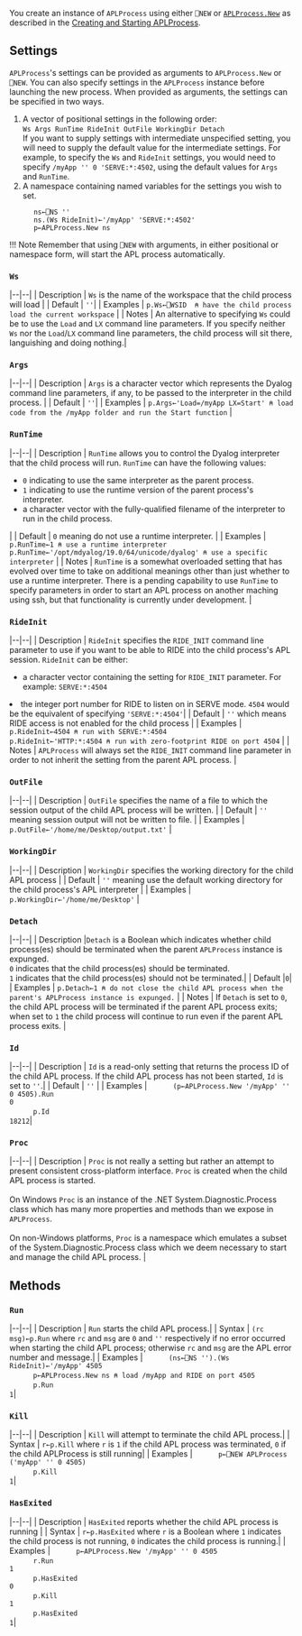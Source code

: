 You create an instance of `APLProcess` using either `⎕NEW` or [`APLProcess.New`](shared-methods.md#new) as described in the [Creating and Starting APLProcess](./userguide.md#creating-and-starting-aplprocess). 

## Settings
`APLProcess`'s settings can be provided as arguments to  `APLProcess.New` or `⎕NEW`. You can also specify settings in the `APLProcess` instance before launching the new process. When provided as arguments, the settings can be specified in two ways.

1. A vector of positional settings in the following order:<br>`Ws Args RunTime RideInit OutFile WorkingDir Detach`<br>If you want to supply settings with intermediate unspecified setting, you will need to supply the default value for the intermediate settings. For example, to specify the `Ws` and `RideInit` settings, you would need to specify `/myApp '' 0 'SERVE:*:4502`, using the default values for `Args` and `RunTime`.  
1. A namespace containing named variables for the settings you wish to set. 
```
      ns←⎕NS ''
      ns.(Ws RideInit)←'/myApp' 'SERVE:*:4502'
      p←APLProcess.New ns
```
!!! Note
    Remember that using `⎕NEW` with arguments, in either positional or namespace form, will start the APL process automatically. 

### `Ws`
|--|--|
| Description | `Ws` is the name of the workspace that the child process will load  |
| Default | `''`|
| Examples | `p.Ws←⎕WSID  ⍝ have the child process load the current workspace` |
| Notes | An alternative to specifying `Ws` could be to use the `Load` and `LX` command line parameters. If you specify neither `Ws` nor the `Load`/`LX` command line parameters, the child process will sit there, languishing and doing nothing.|

### `Args`
|--|--|
| Description | `Args` is a character vector which represents the Dyalog command line parameters, if any, to be passed to the interpreter in the child process. |
| Default | `''`|
| Examples | `p.Args←'Load=/myApp LX=Start' ⍝ load code from the /myApp folder and run the Start function` |

### `RunTime`
|--|--|
| Description | `RunTime` allows you to control the Dyalog interpreter that the child process will run. `RunTime` can have the following values:<br><ul><li>`0` indicating to use the same interpreter as the parent process.</li><li>`1` indicating to use the runtime version of the parent process's interpreter.</li><li>a character vector with the fully-qualified filename of the interpreter to run in the child process.</li></ul>|
| Default | `0` meaning do not use a runtime interpreter. |
| Examples | `p.RunTime←1 ⍝ use a runtime interpreter`<br>`p.RunTime←'/opt/mdyalog/19.0/64/unicode/dyalog' ⍝ use a specific interpreter` |
| Notes | `RunTime` is a somewhat overloaded setting that has evolved over time to take on additional meanings other than just whether to use a runtime interpreter. There is a pending capability to use `RunTime` to specify parameters in order to start an APL process on another maching using ssh, but that functionality is currently under development. |

### `RideInit`
|--|--|
| Description | `RideInit` specifies the `RIDE_INIT` command line parameter to use if you want to be able to RIDE into the child process's APL session. `RideInit` can be either:<ul><li>a character vector containing the setting for `RIDE_INIT` parameter.  For example: `SERVE:*:4504`</ul><li>the integer port number for RIDE to listen on in SERVE mode. `4504` would be the equivalent of specifying `'SERVE:*:4504'`|
| Default | `''` which means RIDE access is not enabled for the child process |
| Examples | `p.RideInit←4504 ⍝ run with SERVE:*:4504`<br>`p.RideInit←'HTTP:*:4504 ⍝ run with zero-footprint RIDE on port 4504` |
| Notes | `APLProcess` will always set the `RIDE_INIT` command line parameter in order to not inherit the setting from the parent APL process. |

### `OutFile`
|--|--|
| Description | `OutFile` specifies the name of a file to which the session output of the child APL process will be written. |
| Default | `''` meaning session output will not be written to file. |
| Examples | `p.OutFile←'/home/me/Desktop/output.txt'` |

### `WorkingDir`
|--|--|
| Description | `WorkingDir` specifies the working directory for the child APL process  |
| Default | `''` meaning use the default working directory for the child process's APL interpreter |
| Examples | `p.WorkingDir←'/home/me/Desktop'` |

### `Detach`
|--|--|
| Description |`Detach` is a Boolean which indicates whether child process(es) should be terminated when the parent `APLProcess` instance is expunged.<br>`0` indicates that the child process(es) should be terminated.<br>`1` indicates that the child process(es) should not be terminated.|
| Default |`0`|
| Examples | `p.Detach←1 ⍝ do not close the child APL process when the parent's APLProcess instance is expunged.` |
| Notes | If `Detach` is set to `0`, the child APL process will be terminated if the parent APL process exits; when set to `1` the child process will continue to run even if the parent APL process exits. | 

### `Id`
|--|--|
| Description | `Id` is a read-only setting that returns the process ID of the child APL process. If the child APL process has not been started, `Id` is set to `''`.|
| Default | `''` |
| Examples | &ensp;&ensp;&ensp;&ensp;&ensp;&ensp;`(p←APLProcess.New '/myApp' '' 0 4505).Run`<br>`0`<br>&ensp;&ensp;&ensp;&ensp;&ensp;&ensp;`p.Id`<br>`18212`|

### `Proc`
|--|--|
| Description | `Proc` is not really a setting but rather an attempt to present consistent cross-platform interface. `Proc` is created when the child APL process is started.<br><br>On Windows `Proc` is an instance of the .NET System.Diagnostic.Process class which has many more properties and methods than we expose in `APLProcess`.<br><br>On non-Windows platforms, `Proc` is a namespace which emulates a subset of the System.Diagnostic.Process class which we deem necessary to start and manage the child APL process. |

## Methods
### `Run`
|--|--|
| Description | `Run` starts the child APL process.|
| Syntax | `(rc msg)←p.Run` where `rc` and `msg` are `0` and `''` respectively if no error occurred when starting the child APL process; otherwise `rc` and `msg` are the APL error number and message.|
| Examples | &ensp;&ensp;&ensp;&ensp;&ensp;&ensp;`(ns←⎕NS '').(Ws RideInit)←'/myApp' 4505`<br>&ensp;&ensp;&ensp;&ensp;&ensp;&ensp;`p←APLProcess.New ns ⍝ load /myApp and RIDE on port 4505`<br>&ensp;&ensp;&ensp;&ensp;&ensp;&ensp;`p.Run`<br>`1`|

### `Kill`
|--|--|
| Description | `Kill` will attempt to terminate the child APL process.|
| Syntax | `r←p.Kill` where `r` is `1` if the child APL process was terminated, `0` if the child APLProcess is still running|
| Examples | &ensp;&ensp;&ensp;&ensp;&ensp;&ensp;`p←⎕NEW APLProcess ('myApp' '' 0 4505)`<br> &ensp;&ensp;&ensp;&ensp;&ensp;&ensp;`p.Kill`<br>`1`|

### `HasExited`
|--|--|
| Description | `HasExited` reports whether the child APL process is running |
| Syntax | `r←p.HasExited` where `r` is a Boolean where `1` indicates the child process is not running, `0` indicates the child process is running.|
| Examples | &ensp;&ensp;&ensp;&ensp;&ensp;&ensp;`p←APLProcess.New '/myApp' '' 0 4505`<br>&ensp;&ensp;&ensp;&ensp;&ensp;&ensp;`r.Run`<br>`1`<br>&ensp;&ensp;&ensp;&ensp;&ensp;&ensp;`p.HasExited`<br>`0`<br>&ensp;&ensp;&ensp;&ensp;&ensp;&ensp;`p.Kill`<br>`1`<br>&ensp;&ensp;&ensp;&ensp;&ensp;&ensp;`p.HasExited`<br>`1`|